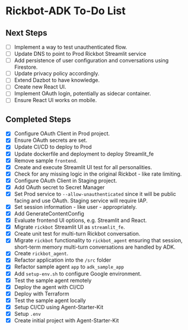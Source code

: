 # Rickbot-ADK To-Do List

## Next Steps

- [ ] Implement a way to test unauthenticated flow.
- [ ] Update DNS to point to Prod Rickbot Streamlit service
- [ ] Add persistence of user configuration and conversations using Firestore.
- [ ] Update privacy policy accordingly.
- [ ] Extend Dazbot to have knowledge.
- [ ] Create new React UI.
- [ ] Implement OAuth login, potentially as sidecar container.
- [ ] Ensure React UI works on mobile.

## Completed Steps

- [x] Configure OAuth Client in Prod project.
- [x] Ensure OAuth secrets are set.
- [x] Update CI/CD to deploy to Prod
- [x] Update dockerfile and deployment to deploy Streamlit_fe
- [x] Remove sample `frontend`.
- [x] Create and execute Streamlit UI test for all personalities.
- [x] Check for any missing logic in the original Rickbot - like rate limiting.
- [x] Configure OAuth Client in Staging project.
- [x] Add OAuth secret to Secret Manager
- [x] Set Prod service to `--allow-unauthenticated` since it will be public facing and use OAuth. Staging service will require IAP.
- [x] Set session information - like user - appropriately.
- [x] Add GenerateContentConfig
- [x] Evaluate frontend UI options, e.g. Streamlit and React.
- [x] Migrate `rickbot` Streamlit UI as `streamlit_fe`.
- [x] Create unit test for multi-turn Rickbot conversation.
- [x] Migrate `rickbot` functionality to `rickbot_agent` ensuring that session, short-term memory multi-turn conversations are handled by ADK.
- [x] Create `rickbot_agent`.
- [x] Refactor application into the `/src` folder
- [x] Refactor sample agent `app` to `adk_sample_app`
- [x] Add `setup-env.sh` to configure Google environment.
- [x] Test the sample agent remotely
- [x] Deploy the agent with CI/CD
- [x] Deploy with Terraform
- [x] Test the sample agent locally
- [x] Setup CI/CD using Agent-Starter-Kit
- [x] Setup `.env`
- [x] Create initial project with Agent-Starter-Kit
